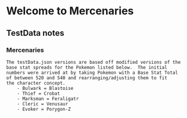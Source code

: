 # Welcome to Mercenaries

## TestData notes

### Mercenaries
    The testData.json versions are based off modified versions of the 
    base stat spreads for the Pokemon listed below.  The initial 
    numbers were arrived at by taking Pokemon with a Base Stat Total
    of between 520 and 540 and rearranging/adjusting them to fit
    the character concept.
        - Bulwark = Blastoise
        - Thief = Crobat
        - Marksman = Feraligatr
        - Cleric = Venusaur
        - Evoker = Porygon-Z